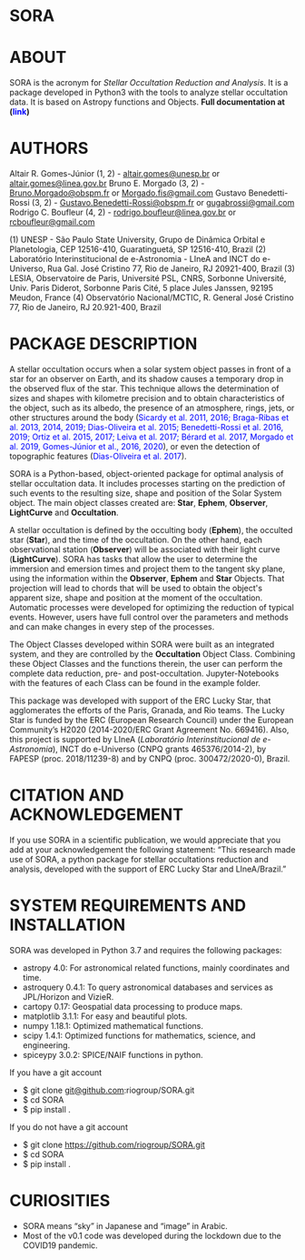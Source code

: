 # SORA

# ABOUT
SORA is the acronym for _Stellar Occultation Reduction and Analysis_. It is a package developed in Python3 with the tools to analyze stellar occultation data. It is based on Astropy functions and Objects. **Full documentation at (<font color=blue>link</font>)**

# AUTHORS

Altair R. Gomes-Júnior (1, 2) - altair.gomes@unesp.br or altair.gomes@linea.gov.br
Bruno E. Morgado (3, 2) - Bruno.Morgado@obspm.fr or Morgado.fis@gmail.com
Gustavo Benedetti-Rossi (3, 2) - Gustavo.Benedetti-Rossi@obspm.fr or gugabrossi@gmail.com
Rodrigo C. Boufleur (4, 2) - rodrigo.boufleur@linea.gov.br or rcboufleur@gmail.com

(1) UNESP - São Paulo State University, Grupo de Dinâmica Orbital e Planetologia, CEP 12516-410, Guaratinguetá, SP 12516-410, Brazil
(2) Laboratório Interinstitucional de e-Astronomia - LIneA and INCT do e-Universo, Rua Gal. José Cristino 77, Rio de Janeiro, RJ 20921-400, Brazil
(3) LESIA, Observatoire de Paris, Université PSL, CNRS, Sorbonne Université, Univ. Paris Diderot, Sorbonne Paris Cité, 5 place Jules Janssen, 92195 Meudon, France
(4) Observatório Nacional/MCTIC, R. General José Cristino 77, Rio de Janeiro, RJ 20.921-400, Brazil

# PACKAGE DESCRIPTION

A stellar occultation occurs when a solar system object passes in front of a star for an observer on Earth, and its shadow causes a temporary drop in the observed flux of the star. This technique allows the determination of sizes and shapes with kilometre precision and to obtain characteristics of the object, such as its albedo, the presence of an atmosphere, rings, jets, or other structures around the body (<font color=blue>Sicardy et al. 2011, 2016; Braga-Ribas et al. 2013, 2014, 2019; Dias-Oliveira et al. 2015; Benedetti-Rossi et al. 2016, 2019; Ortiz et al. 2015, 2017; Leiva et al. 2017; Bérard et al. 2017, Morgado et al. 2019, Gomes-Júnior et al., 2016, 2020</font>), or even the detection of topographic features (<font color=blue>Dias-Oliveira et al. 2017</font>).

SORA is a Python-based, object-oriented package for optimal analysis of stellar occultation data. It includes processes starting on the prediction of such events to the resulting size, shape and position of the Solar System object. The main object classes created are: **Star**, **Ephem**, **Observer**, **LightCurve** and **Occultation**. 




A stellar occultation is defined by the occulting body (**Ephem**), the occulted star (**Star**), and the time of the occultation. On the other hand, each observational station (**Observer**) will be associated with their light curve (**LightCurve**). SORA has tasks that allow the user to determine the immersion and emersion times and project them to the tangent sky plane, using the information within the **Observer**, **Ephem** and **Star** Objects. That projection will lead to chords that will be used to obtain the object's apparent size, shape and position at the moment of the occultation. Automatic processes were developed for optimizing the reduction of typical events. However, users have full control over the parameters and methods and can make changes in every step of the processes.

The Object Classes developed within SORA were built as an integrated system, and they are controlled by the **Occultation** Object Class. Combining these Object Classes and the functions therein, the user can perform the complete data reduction, pre- and post-occultation. Jupyter-Notebooks with the features of each Class can be found in the example folder.

This package was developed with support of the ERC Lucky Star, that agglomerates the efforts of the Paris, Granada, and Rio teams. The Lucky Star is funded by the ERC (European Research Council) under the European Community’s H2020 (2014-2020/ERC Grant Agreement No. 669416). Also, this project is supported by LIneA (_Laboratório Interinstitucional de e-Astronomia_), INCT do e-Universo (CNPQ grants 465376/2014-2), by FAPESP (proc. 2018/11239-8) and by CNPQ (proc. 300472/2020-0), Brazil.

# CITATION AND ACKNOWLEDGEMENT
If you use SORA in a scientific publication, we would appreciate that you add at your acknowledgement the following statement:
“This research made use of SORA, a python package for stellar occultations reduction and analysis, developed with the support of ERC Lucky Star and LIneA/Brazil.”

# SYSTEM REQUIREMENTS AND INSTALLATION

SORA was developed in Python 3.7 and requires the following packages:

  - astropy 4.0: For astronomical related functions, mainly coordinates and time.
  - astroquery 0.4.1: To query astronomical databases and services as JPL/Horizon and VizieR.
  - cartopy 0.17: Geospatial data processing to produce maps.
  - matplotlib 3.1.1: For easy and beautiful plots.
  - numpy 1.18.1: Optimized mathematical functions.
  - scipy 1.4.1: Optimized functions for mathematics, science, and engineering.
  - spiceypy 3.0.2: SPICE/NAIF functions in python.

If you have a git account

  - $ git clone git@github.com:riogroup/SORA.git
  - $ cd SORA
  - $ pip install .

If you do not have a git account

  - $ git clone https://github.com/riogroup/SORA.git
  - $ cd SORA
  - $ pip install .

# CURIOSITIES

- SORA means “sky” in Japanese and “image” in Arabic.
- Most of the v0.1 code was developed during the lockdown due to the COVID19 pandemic.

